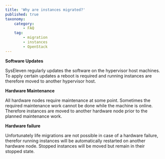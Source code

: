 ```yaml
---
title: 'Why are instances migrated?'
published: true
taxonomy:
    category:
        - FAQ
    tag:
        - migration
        - instances
        - OpenStack
---
```


**Software Updates**

SysEleven regularly updates the software on the hypervisor host machines.
To apply certain updates a reboot is required and running instances are therefore moved to another 
hypervisor host. 

**Hardware Maintenance**

All hardware nodes require maintenance at some point. Sometimes the required maintenance work cannot be done
while the machine is online. Therefore instances are moved to another hardware node prior to the planned maintenance work.

**Hardware failure**

Unfortunately life migrations are not possible in case of a hardware failure, therefor running instances will be automatically restarted on another hardware node. Stopped instances will be moved but remain in their stopped state.